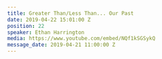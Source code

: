 ```yaml
---
title: Greater Than/Less Than... Our Past
date: 2019-04-22 15:01:00 Z
position: 22
speaker: Ethan Harrington
media: https://www.youtube.com/embed/NQf1kSGSykQ
message_date: 2019-04-21 11:00:00 Z
---
```


